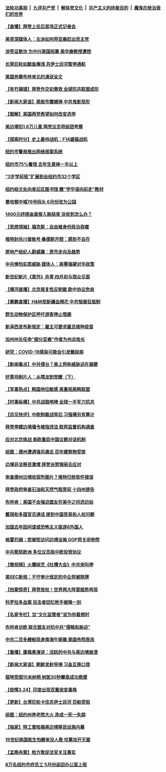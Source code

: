 ####  [法轮功真相](../../../../basic/blob/master/README.md?t=03260231) &nbsp;|&nbsp; [九评共产党](../../../../9ping.md/blob/master/README.md?t=03260231) &nbsp;|&nbsp; [解体党文化](../../../../jtdwh.md/blob/master/README.md?t=03260231)  &nbsp;|&nbsp; [共产主义的终极目的](../../../../gczydzjmd.md/blob/master/README.md?t=03260231) &nbsp;|&nbsp; [魔鬼在统治我们的世界](../../../../mgztzwmdsj.md/blob/master/README.md?t=03260231) 

#### [【直播】拜登上任后首场正式记者会](../pages/nsc412/n12834482.md?t=03260231) 

#### [美资深媒体人：左派如何将亚裔赶出民主党](../pages/nsc412/n12834238.md?t=03260231) 

#### [涉签证欺诈 为中兴美国招募 美华裔教授遭控](../pages/nsc412/n12835704.md?t=03260231) 

#### [长荣巨轮如鲸鱼搁浅 苏伊士运河暂停通航](../pages/nsc412/n12835749.md?t=03260231) 

#### [美国务卿布林肯北约演说全文](../pages/nsc412/n12835238.md?t=03260231) 

#### [【有冇搞错】拜登外交初奏效 全球抗共联盟成形](../pages/nsc412/n12833711.md?t=03260231) 

#### [【新闻大家谈】美股市震撼弹 中共鬼影现形](../pages/nsc412/n12835234.md?t=03260231) 

#### [【图解】美国两党希望如何改变选举](../pages/nsc412/n12833755.md?t=03260231) 

#### [美边境扣1.6万儿童 两党议员将组团考察](../pages/nsc412/n12835403.md?t=03260231) 

#### [【探索时分】史上最帅战机：F14雄猫战机](../pages/nsc412/n12833595.md?t=03260231) 

#### [纽约市警局推出网络报案系统](../pages/nsc412/n12834361.md?t=03260231) 

#### [纽约市75%餐馆 去年生意掉一半以上](../pages/nsc412/n12834335.md?t=03260231) 

#### [“3岁学前班”扩展到全纽约市32个学区](../pages/nsc412/n12834290.md?t=03260231) 

#### [纽约经文处向皇后区图书馆  赠“学华语向前走”教材](../pages/nsc412/n12834347.md?t=03260231) 

#### [曼哈顿中城76号码头  6月份改为公园](../pages/nsc412/n12834167.md?t=03260231) 

#### [1400元纾困金直接入账结束  没收到怎么办？](../pages/nsc412/n12834244.md?t=03260231) 

#### [【思想领袖】福克斯：自由被身份政治吞噬](../pages/nsc412/n12828631.md?t=03260231) 

#### [推特封杀川普账号 桑德斯开腔：感到不自在](../pages/nsc412/n12834113.md?t=03260231) 

#### [房地产经纪人蔚威廉：房市走向及趋势](../pages/nsc412/n12834375.md?t=03260231) 

#### [中共惧怕实质威胁 媒体人：美需强硬对华政策](../pages/nsc412/n12833505.md?t=03260231) 

#### [新世纪新片《意外》杀青 四月初与观众见面](../pages/nsc412/n12833362.md?t=03260231) 

#### [【横河直播】北京报复性反制裁 欧中协议危矣](../pages/nsc412/n12833967.md?t=03260231) 

#### [【秦鹏直播】H&M拒新疆血棉花 中共恼羞狂抵制](../pages/nsc412/n12833920.md?t=03260231) 

#### [野生动物保护区呼吁游客停止喂鹿](../pages/nsc412/n12834260.md?t=03260231) 

#### [新泽西发布新规定：雇主可要求雇员接种疫苗](../pages/nsc412/n12834255.md?t=03260231) 

#### [加州州长任命“细分亚裔”作者为州总检长](../pages/nsc412/n12834181.md?t=03260231) 

#### [研究：COVID-19感染可能会引发糖尿病](../pages/nsc412/n12833873.md?t=03260231) 

#### [【新闻看点】中共侵台？美上将称威胁迫在眉睫](../pages/nsc412/n12833908.md?t=03260231) 

#### [好莱坞制片人：从喂龙到觉醒（下）](../pages/nsc412/n12833974.md?t=03260231) 

#### [【军事热点】韩国地位敏感 美重视美韩联盟](../pages/nsc412/n12831436.md?t=03260231) 

#### [【时事纵横】中共战狼咆哮 全球一半军力抗共](../pages/nsc412/n12833889.md?t=03260231) 

#### [【远见快评】中欧制裁战背后 习强横另有算计](../pages/nsc412/n12833867.md?t=03260231) 

#### [拜登停建边境墙令被指违法 联邦监督机构调查](../pages/nsc412/n12833854.md?t=03260231) 

#### [应对北京挑战 美欧重启中国议题对话机制](../pages/nsc412/n12833822.md?t=03260231) 

#### [组图：德州遭遇强风袭击 百年建筑物受损](../pages/nsc412/n12833022.md?t=03260231) 

#### [边境非法移民激增 拜登派贺锦丽去应对](../pages/nsc412/n12833759.md?t=03260231) 

#### [审查德州边境收容所图片？推特归咎软件错误](../pages/nsc412/n12833599.md?t=03260231) 

#### [拜登政府审查石油和天然气租赁前 十四州提告](../pages/nsc412/n12833546.md?t=03260231) 

#### [布林肯：美国不会强迫盟友在美中之间选边站](../pages/nsc412/n12833562.md?t=03260231) 

#### [戴琪和多国官员通话 提到中国贸易和人权问题](../pages/nsc412/n12833498.md?t=03260231) 

#### [加国去年因间谍或恐怖主义驱逐8外国人](../pages/nsc412/n12831324.md?t=03260231) 

#### [格雷厄姆：若被拒访问边境设施 GOP将关闭参院](../pages/nsc412/n12833422.md?t=03260231) 

#### [中共惹怒欧洲 多位议员阻中欧投资协议](../pages/nsc412/n12833410.md?t=03260231) 

#### [【微视频】火爆综艺《吐槽大会》中共突叫停](../pages/nsc412/n12833119.md?t=03260231) 

#### [美SEC新规：不守审计规定的中企将被除牌](../pages/nsc412/n12833379.md?t=03260231) 

#### [【拍案惊奇】拜登放权！世界两大阵营趋势再现](../pages/nsc412/n12831934.md?t=03260231) 

#### [科罗拉多血案 目击者回忆枪手被降一刻](../pages/nsc412/n12833263.md?t=03260231) 

#### [【名家专栏】当“文化监管者”说为你着想时](../pages/nsc412/n12830532.md?t=03260231) 

#### [布林肯访欧 联合盟友对抗中共“侵略和胁迫”](../pages/nsc412/n12833245.md?t=03260231) 

#### [中共二百多艘船现身南海牛轭礁 美国务院表态](../pages/nsc412/n12833203.md?t=03260231) 

#### [【重播】蓬佩奥演讲：活跃的中共与美边境崩溃](../pages/nsc412/n12831729.md?t=03260231) 

#### [【新闻大家谈】朝鲜发射导弹 习金互换口信](../pages/nsc412/n12832917.md?t=03260231) 

#### [猫咪受困15米树梢 树医30秒攀高成功救援](../pages/nsc412/n12830256.md?t=03260231) 

#### [【疫情3.24】印度出现双重突变毒株](../pages/nsc412/n12832476.md?t=03260231) 

#### [【更新】台湾巨轮卡住苏伊士运河 百船受阻](../pages/nsc412/n12832766.md?t=03260231) 

#### [组图：纽约州养老院大火 造成一死一失踪](../pages/nsc412/n12832446.md?t=03260231) 

#### [【独家】特工冒险揭美边境移民设施内幕](../pages/nsc412/n12832498.md?t=03260231) 

#### [19世纪美国医生怕醒来没人救 坟墓加开天窗](../pages/nsc412/n12832436.md?t=03260231) 

#### [【孟晚舟案】检方敦促法官关注事实](../pages/nsc412/n12832169.md?t=03260231) 

#### [8万名纽约市府员工  5月份返回办公室上班](../pages/nsc412/n12831843.md?t=03260231) 

